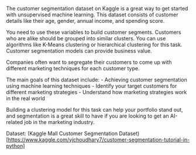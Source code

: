The customer segmentation dataset on Kaggle is a great way to get started with unsupervised machine learning. This dataset consists of customer details like their age, gender, annual income, and spending score.

You need to use these variables to build customer segments. Customers who are alike should be grouped into similar clusters. You can use algorithms like K-Means clustering or hierarchical clustering for this task. Customer segmentation models can provide business value.

Companies often want to segregate their customers to come up with different marketing techniques for each customer type.

The main goals of this dataset include:
    - Achieving customer segmentation using machine learning techniques
    - Identify your target customers for different marketing strategies
    - Understand how marketing strategies work in the real world

Building a clustering model for this task can help your portfolio stand out, and segmentation is a great skill to have if you are looking to get an AI-related job in the marketing industry.

Dataset: (Kaggle Mall Customer Segmentation Dataset)[https://www.kaggle.com/vjchoudhary7/customer-segmentation-tutorial-in-python]